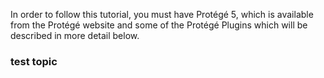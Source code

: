 In order to follow this tutorial, you must have Protégé 5, which is available from the Protégé website and some of the Protégé Plugins which will be described in more detail below.

### test topic
